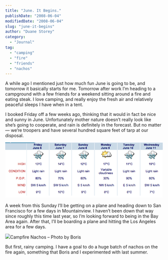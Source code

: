 ```yaml
---
title: "June. It Begins."
publishDate: "2008-06-04"
modifiedDate: "2008-06-04"
slug: "june-it-begins"
author: "Duane Storey"
category:
  - "Journal"
tag:
  - "camping"
  - "fire"
  - "friends"
  - "nachos"
---
```


A while ago I mentioned just how much fun June is going to be, and tomorrow it basically starts for me. Tomorrow after work I’m heading to a campground with a few friends for a weekend sitting around a fire and eating steak. I love camping, and really enjoy the fresh air and relatively peaceful sleeps I have when in a tent.

I booked Friday off a few weeks ago, thinking that it would in fact be nice and sunny in June. Unfortunately mother nature doesn’t really look like she’s going to cooperate, and rain is definitely in the forecast. But no matter — we’re troopers and have several hundred square feet of tarp at our disposal.

![](_images/june-it-begins-1.png)

A week from this Sunday I’ll be getting on a plane and heading down to San Francisco for a few days in Mountainview. I haven’t been down that way since roughly this time last year, so I’m looking forward to being in the Bay Area again. After that, I’ll be boarding a plane and hitting the Los Angeles area for a few days.

[![](http://farm2.static.flickr.com/1076/1135232631_4b1e81035d.jpg?v=0)](http://flickr.com/photos/boris/1135232631/)Campfire Nachos – Photo by Boris

But first, rainy camping. I have a goal to do a huge batch of nachos on the fire again, something that Boris and I experimented with last summer.